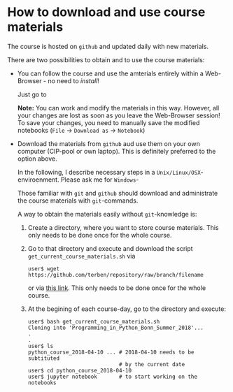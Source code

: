 # How to download and use course materials

The course is hosted on `github` and updated daily with new materials.

There are two possibilities to obtain and to use the course materials:

- You can follow the course and use the amterials entirely within a
  Web-Browser - no need to *install*!

  Just go to

  **Note:** You can work and modify the materials in this way.
    However, all your changes are lost as soon as you leave the
    Web-Browser session! To save your changes, you need to manually
    save the modified notebooks (`File` -> `Download as` ->
    `Notebook`)

- Download the materials from `github` aud use them on your own computer
  (CIP-pool or own laptop). This is definitely preferred to the option above.

  In the following, I describe necessary steps in a
  `Unix/Linux/OSX`-enviroenment. Please ask me for `Windows`-

  Those familiar with `git` and `github` should download and
  administrate the course materials with `git`-commands.

  A way to obtain the materials easily without `git`-knowledge is:

  1. Create a directory, where you want to store course materials. This
  only needs to be done once for the whole course.

  2. Go to that directory and execute and download the script
     `get_current_course_materials.sh` via

     ```
     user$ wget https://github.com/terben/repository/raw/branch/filename
     ```

     or via [this link](). This only needs to be done once for the whole
     course.

  3. At the begining of each course-day, go to the directory and execute:

     ```
     user$ bash get_current_course_materials.sh
     Cloning into 'Programming_in_Python_Bonn_Summer_2018'...
     .
     .
     user$ ls
     python_course_2018-04-10 ... # 2018-04-10 needs to be subtituted
                                  # by the current date
     user$ cd python_course_2018-04-10
     user$ jupyter notebook       # to start working on the notebooks
     ```
